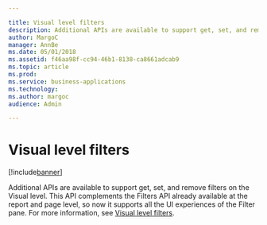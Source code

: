 ```yaml
---

title: Visual level filters
description: Additional APIs are available to support get, set, and remove filters on the Visual level.
author: MargoC
manager: AnnBe
ms.date: 05/01/2018
ms.assetid: f46aa98f-cc94-46b1-8138-ca8661adcab9
ms.topic: article
ms.prod: 
ms.service: business-applications
ms.technology: 
ms.author: margoc
audience: Admin

---
```

#  Visual level filters




[!include[banner](../../../includes/banner.md)]

Additional APIs are available to support get, set, and remove filters on the
Visual level. This API complements the Filters API already available at the
report and page level, so now it supports all the UI experiences of the Filter
pane. For more information, see [Visual level
filters](https://github.com/Microsoft/PowerBI-JavaScript/wiki/Filters).
